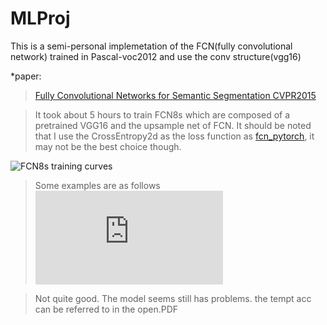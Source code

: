 # MLProj
 This is a semi-personal implemetation of the FCN(fully convolutional network) trained in Pascal-voc2012 and use the conv structure(vgg16)

 *paper:
 >[Fully Convolutional Networks for Semantic Segmentation CVPR2015](https://people.eecs.berkeley.edu/~jonlong/long_shelhamer_fcn.pdf)
 
 >It took about 5 hours to train FCN8s which are composed of a pretrained VGG16 and the upsample net of FCN.
 >It should be noted that I use the CrossEntropy2d as the loss function as [fcn_pytorch](https://github.com/xavihart/fcn_pytorch), it may not be the best choice though.
 
 
 ![FCN8s training curves](https://raw.githubusercontent.com/xavihart/MLProj-FCN-pytorch/master/curve.jpg)
 
 
 
 >Some examples are as follows
 ![###](https://raw.githubusercontent.com/xavihart/MLProj-FCN-pytorch/master/exp_final.pdf)
 
 
 >Not quite good. The model seems still has problems.
 >the tempt acc can be referred to in the open.PDF
